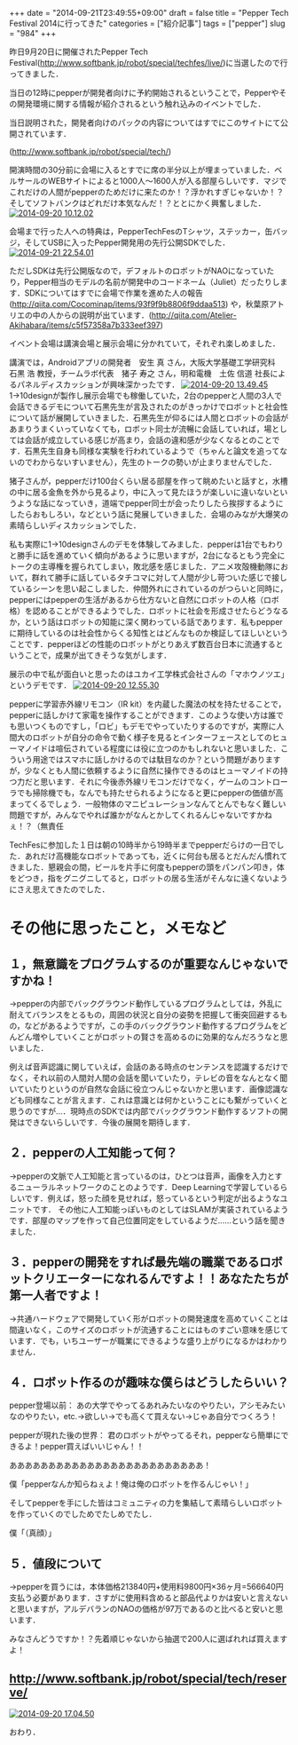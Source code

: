 +++
date = "2014-09-21T23:49:55+09:00"
draft = false
title = "Pepper Tech Festival 2014に行ってきた"
categories = ["紹介記事"]
tags = ["pepper"]
slug = "984"
+++

昨日9月20日に開催されたPepper Tech Festival(<a href="http://www.softbank.jp/robot/special/techfes/live/">http://www.softbank.jp/robot/special/techfes/live/</a>)に当選したので行ってきました．

当日の12時にpepperが開発者向けに予約開始されるということで，Pepperやその開発環境に関する情報が紹介されるという触れ込みのイベントでした．

当日説明された，開発者向けのパックの内容についてはすでにこのサイトにて公開されています．

(<a href="http://www.softbank.jp/robot/special/tech/">http://www.softbank.jp/robot/special/tech/</a>)

開演時間の30分前に会場に入るとすでに席の半分以上が埋まっていました．ベルサールのWEBサイトによると1000人～1600人が入る部屋らしいです．マジでこれだけの人間がpepperのためだけに来たのか！？浮かれすぎじゃないか！？そしてソフトバンクはどれだけ本気なんだ！？ととにかく興奮しました．
<a href="/images/2014/09/2014-09-20-10.12.02.jpg"><img class="alignnone wp-image-999 size-full" src="/images/2014/09/2014-09-20-10.12.02.jpg" alt="2014-09-20 10.12.02"   /></a>

会場まで行った人への特典は，PepperTechFesのTシャツ，ステッカー，缶バッジ，そしてUSBに入ったPepper開発用の先行公開SDKでした．
<a href="/images/2014/09/2014-09-21-22.54.01.jpg"><img class="alignnone size-full wp-image-1002" src="/images/2014/09/2014-09-21-22.54.01.jpg" alt="2014-09-21 22.54.01"   /></a>

ただしSDKは先行公開版なので，デフォルトのロボットがNAOになっていたり，Pepper相当のモデルの名前が開発中のコードネーム（Juliet）だったりします．SDKについてはすでに会場で作業を進めた人の報告(<a href="http://qiita.com/Cocominap/items/93f9f9b8806f9ddaa513">http://qiita.com/Cocominap/items/93f9f9b8806f9ddaa513</a>)
や，秋葉原アトリエの中の人からの説明が出ています．(<a href="http://qiita.com/Atelier-Akihabara/items/c5f57358a7b333eef397">http://qiita.com/Atelier-Akihabara/items/c5f57358a7b333eef397</a>)

イベント会場は講演会場と展示会場に分かれていて，それぞれ楽しめました．

講演では，Androidアプリの開発者　安生 真 さん，大阪大学基礎工学研究科　石黒 浩 教授，チームラボ代表　猪子 寿之 さん，明和電機　土佐 信道 社長によるパネルディスカッションが興味深かったです．
<a href="/images/2014/09/2014-09-20-13.49.45.jpg"><img class="alignnone size-full wp-image-1004" src="/images/2014/09/2014-09-20-13.49.45.jpg" alt="2014-09-20 13.49.45"   /></a>
1→10designが製作し展示会場でも稼働していた，2台のpepperと人間の3人で会話できるデモについて石黒先生が言及されたのがきっかけでロボットと社会性について話が展開していきました．石黒先生が仰るには人間とロボットの会話があまりうまくいっていなくても，ロボット同士が流暢に会話していれば，場としては会話が成立している感じが高まり，会話の違和感が少なくなるとのことです．石黒先生自身も同様な実験を行われているようで（ちゃんと論文を追ってないのでわからないすいません），先生のトークの勢いが止まりませんでした．

猪子さんが，pepperだけ100台くらい居る部屋を作って眺めたいと話すと，水槽の中に居る金魚を外から見るより，中に入って見たほうが楽しいに違いないというような話になっていき，道端でpepper同士が会ったりしたら挨拶するようにしたらおもしろい，などという話に発展していきました．会場のみなが大爆笑の素晴らしいディスカッションでした．

私も実際に1→10designさんのデモを体験してみました．pepperは1台でもわりと勝手に話を進めていく傾向があるように思いますが，2台になるともう完全にトークの主導権を握られてしまい，敗北感を感じました．アニメ攻殻機動隊において，群れて勝手に話しているタチコマに対して人間が少し苛ついた感じで接しているシーンを思い起こしました．仲間外れにされているのがつらいと同時に，pepperにはpepperの生活があるから仕方ないと自然にロボットの人格（ロボ格）を認めることができるようでした．ロボットに社会を形成させたらどうなるか，という話はロボットの知能に深く関わっている話であります．私もpepperに期待しているのは社会性からくる知性とはどんなものか検証してほしいということです．pepperほどの性能のロボットがとりあえず数百台日本に流通するということで，成果が出てきそうな気がします．

展示の中で私が面白いと思ったのはユカイ工学株式会社さんの「マホウノツエ」というデモです．
<a href="/images/2014/09/2014-09-20-12.55.30.jpg"><img class="alignnone size-full wp-image-1000" src="/images/2014/09/2014-09-20-12.55.30.jpg" alt="2014-09-20 12.55.30"   /></a>

pepperに学習赤外線リモコン（IR kit）を内蔵した魔法の杖を持たせることで，pepperに話しかけて家電を操作することができます．このような使い方は誰でも思いつくものですし，「ロビ」もデモでやっていたりするのですが，実際に人間大のロボットが自分の命令で動く様子を見るとインターフェースとしてのヒューマノイドは喧伝されている程度には役に立つのかもしれないと思いました．こういう用途ではスマホに話しかけるのでは駄目なのか？という問題がありますが，少なくとも人間に依頼するように自然に操作できるのはヒューマノイドの持つ力だと思います．それに今後赤外線リモコンだけでなく，ゲームのコントローラでも掃除機でも，なんでも持たせられるようになると更にpepperの価値が高まってくるでしょう．一般物体のマニピュレーションなんてとんでもなく難しい問題ですが，みんなでやれば誰かがなんとかしてくれるんじゃないですかねぇ！？（無責任

TechFesに参加した１日は朝の10時半から19時半までpepperだらけの一日でした．あれだけ高機能なロボットであっても，近くに何台も居るとだんだん慣れてきました．懇親会の間，ビールを片手に何度もpepperの頭をパンパン叩き，体をどつき，指をグニグニしてると，ロボットの居る生活がそんなに遠くないようにさえ思えてきたのでした．

<h1>その他に思ったこと，メモなど</h1>
<h2>１，無意識をプログラムするのが重要なんじゃないですかね！</h2>
→pepperの内部でバックグラウンド動作しているプログラムとしては，外乱に耐えてバランスをとるもの，周囲の状況と自分の姿勢を把握して衝突回避するもの，などがあるようですが，この手のバックグラウンド動作するプログラムをどんどん増やしていくことがロボットの賢さを高めるのに効果的なんだろうなと思いました．

例えば音声認識に関していえば，会話のある時点のセンテンスを認識するだけでなく，それ以前の人間対人間の会話を聞いていたり，テレビの音をなんとなく聞いていたりというのが自然な会話に役立つんじゃないかと思います．画像認識なども同様なことが言えます．これは意識とは何かということにも繋がっていくと思うのですが...．現時点のSDKでは内部でバックグラウンド動作するソフトの開発はできないらしいです．今後の展開を期待します．
<h2>２．pepperの人工知能って何？</h2>
→pepperの文脈で人工知能と言っているのは，ひとつは音声，画像を入力とするニューラルネットワークのことのようです．Deep Learningで学習しているらしいです．例えば，怒った顔を見せれば，怒っているという判定が出るようなユニットです．
その他に人工知能っぽいものとしてはSLAMが実装されているようです．部屋のマップを作って自己位置同定をしているようだ......という話を聞きました．
<h2>３．pepperの開発をすれば最先端の職業であるロボットクリエーターになれるんですよ！！あなたたちが第一人者ですよ！</h2>
→共通ハードウェアで開発していく形がロボットの開発速度を高めていくことは間違いなく，このサイズのロボットが流通することにはものすごい意味を感じています．でも，いちユーザーが職業にできるような盛り上がりになるかはわかりません．
<h2>４．ロボット作るのが趣味な僕らはどうしたらいい？</h2>
pepper登場以前：
あの大学でやってるあれみたいなのやりたい，アシモみたいなのやりたい，etc.→欲しい→でも高くて買えない→じゃあ自分でつくろう！

pepperが現れた後の世界：
君のロボットがやってるそれ，pepperなら簡単にできるよ！pepper買えばいいじゃん！！

あああああああああああああああああああああああああ！

僕「pepperなんか知らねぇよ！俺は俺のロボットを作るんじゃい！」

そしてpepperを手にした皆はコミュニティの力を集結して素晴らしいロボットを作っていくのでしためでたしめでたし．

僕「（真顔）」

<h2>５．値段について</h2>
→pepperを買うには，本体価格213840円+使用料9800円×36ヶ月=566640円支払う必要があります．さすがに使用料含めると部品代よりかは安いと言えないと思いますが，アルデバランのNAOの価格が97万であるのと比べると安いと思います．

みなさんどうですか！？先着順じゃないから抽選で200人に選ばれれば買えますよ！

<h2><a href="http://www.softbank.jp/robot/special/tech/reserve/">http://www.softbank.jp/robot/special/tech/reserve/</a></h2>

<a href="/images/2014/09/2014-09-20-17.04.50.jpg"><img class="alignnone size-full wp-image-1001" src="/images/2014/09/2014-09-20-17.04.50.jpg" alt="2014-09-20 17.04.50"   /></a>

おわり．
